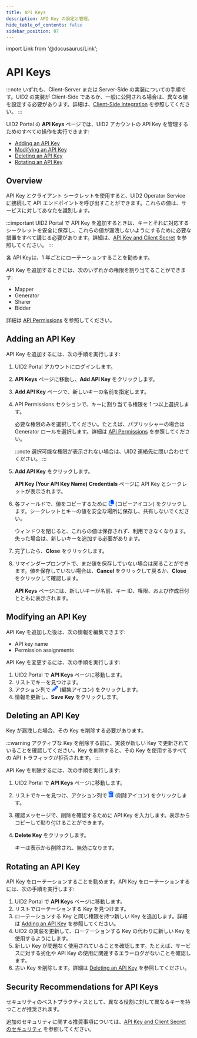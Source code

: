 ```yaml
---
title: API Keys
description: API Key の設定と管理。
hide_table_of_contents: false
sidebar_position: 07
---
```


import Link from '@docusaurus/Link';

# API Keys

:::note
いずれも、Client-Server または Server-Side の実装についての手順です。UID2 の実装が Client-Side であるか、一般に公開される場合は、異なる値を設定する必要があります。詳細は、[Client-Side Integration](client-side-integration.md) を参照してください。
:::

UID2 Portal の **API Keys** ページでは、UID2 アカウントの API Key を管理するためのすべての操作を実行できます:

- [Adding an API Key](#adding-an-api-key)
- [Modifying an API Key](#modifying-an-api-key)
- [Deleting an API Key](#deleting-an-api-key)
- [Rotating an API Key](#rotating-an-api-key)

## Overview

API Key とクライアント シークレットを使用すると、UID2 <Link href="../ref-info/glossary-uid#gl-operator-service">Operator Service</Link> に接続して API エンドポイントを呼び出すことができます。これらの値は、サービスに対してあなたを識別します。

:::important
UID2 Portal で API Key を追加するときは、キーとそれに対応するシークレットを安全に保存し、これらの値が漏洩しないようにするために必要な措置をすべて講じる必要があります。詳細は、[API Key and Client Secret](../getting-started/gs-credentials.md#api-key-and-client-secret) を参照してください。
:::

各 API Keyは、1 年ごとにローテーションすることを勧めます。

API Key を追加するときには、次のいずれかの権限を割り当てることができます:

- Mapper
- Generator
- Sharer
- Bidder

詳細は [API Permissions](../getting-started/gs-permissions.md) を参照してください。

## Adding an API Key

API Key を追加するには、次の手順を実行します:

1. UID2 Portal アカウントにログインします。
1. **API Keys** ページに移動し、**Add API Key** をクリックします。
1. **Add API Key** ページで、新しいキーの名前を指定します。
1. API Permissions セクションで、キーに割り当てる権限を 1 つ以上選択します。

    必要な権限のみを選択してください。たとえば、パブリッシャーの場合は Generator ロールを選択します。詳細は [API Permissions](../getting-started/gs-permissions.md) を参照してください。

    :::note
    選択可能な権限が表示されない場合は、UID2 連絡先に問い合わせてください。
    :::

1. **Add API Key** をクリックします。
   
      **API Key (Your API Key Name) Credentials** ページに API Key とシークレットが表示されます。

1. 各フィールドで、値をコピーするために ![the Copy icon](images/icon-copy-solid.png) (コピーアイコン) をクリックします。シークレットとキーの値を安全な場所に保存し、共有しないでください。
   
      ウィンドウを閉じると、これらの値は保存されず、利用できなくなります。失った場合は、新しいキーを追加する必要があります。

1. 完了したら、**Close** をクリックします。

1. リマインダープロンプトで、まだ値を保存していない場合は戻ることができます。値を保存していない場合は、**Cancel** をクリックして戻るか、**Close** をクリックして確認します。

   **API Keys** ページには、新しいキーが名前、キー ID、権限、および作成日付とともに表示されます。

## Modifying an API Key

API Key を追加した後は、次の情報を編集できます:

- API key name
- Permission assignments 

API Key を変更するには、次の手順を実行します:

1. UID2 Portal で **API Keys** ページに移動します。
1. リストでキーを見つけます。
1. アクション列で ![the Edit icon](images/icon-pencil-solid.png) (編集アイコン) をクリックします。
1. 情報を更新し、**Save Key** をクリックします。

## Deleting an API Key

Key が漏洩した場合、その Key を削除する必要があります。

:::warning
アクティブな Key を削除する前に、実装が新しい Key で更新されていることを確認してください。Key を削除すると、その Key を使用するすべての API トラフィックが拒否されます。
:::

API Key を削除するには、次の手順を実行します:

1. UID2 Portal で **API Keys** ページに移動します。
1. リストでキーを見つけ、アクション列で ![the Delete icon](images/icon-trash-can-solid.png) (削除アイコン) をクリックします。
1. 確認メッセージで、削除を確認するために API Key を入力します。表示からコピーして貼り付けることができます。
2. **Delete Key** をクリックします。

   キーは表示から削除され、無効になります。

## Rotating an API Key

API Key をローテーションすることを勧めます。API Key をローテーションするには、次の手順を実行します:

1. UID2 Portal で **API Keys** ページに移動します。
1. リストでローテーションする Key を見つけます。
1. ローテーションする Key と同じ権限を持つ新しい Key を追加します。詳細は [Adding an API Key](#adding-an-api-key) を参照してください。
1. UID2 の実装を更新して、ローテーションする Key の代わりに新しい Key を使用するようにします。
1. 新しい Key が問題なく使用されていることを確認します。たとえば、サービスに対する劣化や API Key の使用に関連するエラーログがないことを確認します。
1. 古い Key を削除します。詳細は [Deleting an API Key](#deleting-an-api-key) を参照してください。

## Security Recommendations for API Keys

セキュリティのベストプラクティスとして、異なる役割に対して異なるキーを持つことが推奨されます。

追加のセキュリティに関する推奨事項については、[API Key and Client Secret のセキュリティ](../getting-started/gs-credentials.md#security-of-api-key-and-client-secret) を参照してください。

<!-- In some instances, you might create API keys for one permission/role and then want to add a role to your account. For example, you might be an advertiser, but also want to operate as an inventory provider.

In this scenario, we recommend that you follow these best security practices:

- Your credentials should have the minimum permissions necessary to complete the specific task. Activities as an advertiser require the Mapper role; activities as an inventory provider require the Generator role.

- Best practice is to use different credentials in different contexts and for different use cases. For example, each app or service should use its own credentials.

These practices are standard measures to help ensure that, in case a service or app is compromised or credentials are leaked, any negative result is minimized.

These are guidelines, not rules. If you need to add a permission, you can modify an existing API key, but we recommend that you use separate keys for separate permission. -->
